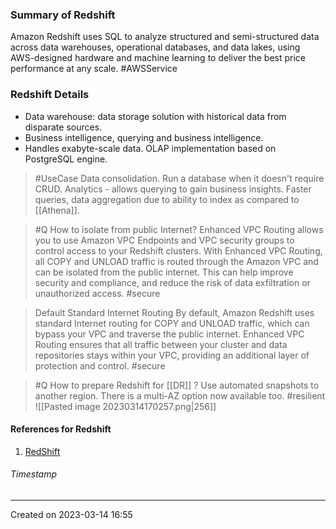 ### Summary of Redshift
Amazon Redshift uses SQL to analyze structured and semi-structured data across data warehouses, operational databases, and data lakes, using AWS-designed hardware and machine learning to deliver the best price performance at any scale. #AWSService 
### Redshift Details
* Data warehouse: data storage solution with historical data from disparate sources.
* Business intelligence, querying and business intelligence.
* Handles exabyte-scale data. OLAP implementation based on PostgreSQL engine.
> #UseCase 
	Data consolidation. Run a database when it doesn't require CRUD.
	Analytics - allows querying to gain business insights.
	Faster queries, data aggregation due to ability to index as compared to [[Athena]].

> #Q How to isolate from public Internet?
Enhanced VPC Routing allows you to use Amazon VPC Endpoints and VPC security groups to control access to your Redshift clusters. With Enhanced VPC Routing, all COPY and UNLOAD traffic is routed through the Amazon VPC and can be isolated from the public internet. This can help improve security and compliance, and reduce the risk of data exfiltration or unauthorized access. #secure 

> Default Standard Internet Routing
By default, Amazon Redshift uses standard Internet routing for COPY and UNLOAD traffic, which can bypass your VPC and traverse the public internet. Enhanced VPC Routing ensures that all traffic between your cluster and data repositories stays within your VPC, providing an additional layer of protection and control. #secure 


> #Q How to prepare Redshift for [[DR]] ?
>  Use automated snapshots to another region. 
> There is a multi-AZ option now available too. #resilient 
> 	![[Pasted image 20230314170257.png|256]]
#### References for Redshift
1. [RedShift](https://aws.amazon.com/redshift/)
###### Timestamp
---
Created on 2023-03-14 16:55
